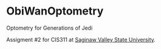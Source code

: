 # ObiWanOptometry
Optometry for Generations of Jedi

Assigment #2 for CIS311 at [Saginaw Valley State University](http://svsu.edu).
